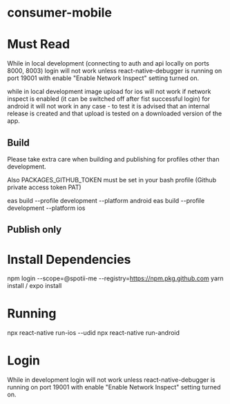 # consumer-mobile

# Must Read
While in local development (connecting to auth and api locally on ports 8000, 8003) login will not work unless react-native-debugger is running on port 19001 with enable "Enable Network Inspect" setting turned on.

while in local development image upload for ios will not work if network inspect is enabled (it can be switched off after fist successful login)
for android it will not work in any case - to test it is advised that an internal release is created and that upload is tested on a downloaded version of the app.

## Build
Please take extra care when building and publishing for profiles other than development.

Also PACKAGES_GITHUB_TOKEN must be set in your bash profile (Github private access token PAT)

eas build --profile development --platform android
eas build --profile development --platform ios


## Publish only 




# Install Dependencies
npm login --scope=@spotii-me --registry=https://npm.pkg.github.com
yarn install / expo install

# Running
npx react-native run-ios --udid <phone-uuid>
npx react-native run-android


# Login
While in development login will not work unless react-native-debugger is running on port 19001 with enable "Enable Network Inspect" setting turned on.
